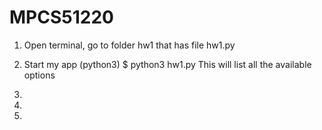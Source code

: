 # MPCS51220

1. Open terminal, go to folder hw1 that has file hw1.py

2. Start my app (python3)
$ python3 hw1.py
This will list all the available options

3. 

4. 

5. 

